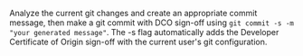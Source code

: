 Analyze the current git changes and create an appropriate commit message, then make a git commit with DCO sign-off using `git commit -s -m "your generated message"`. The -s flag automatically adds the Developer Certificate of Origin sign-off with the current user's git configuration.